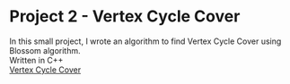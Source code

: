 # Project 2 - Vertex Cycle Cover
In this small project, I wrote an algorithm to find Vertex Cycle Cover using Blossom algorithm.  
Written in C++  
<a href="https://github.com/LucasJezap/GraphAlgorithms/tree/master/Project2/VertexCycleCover.cpp"> Vertex Cycle Cover
